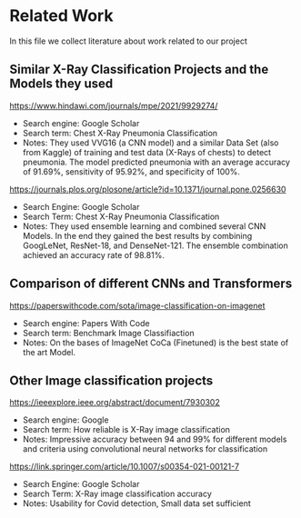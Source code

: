 # Related Work
In this file we collect literature about work related to our project

## Similar X-Ray Classification Projects and the Models they used
https://www.hindawi.com/journals/mpe/2021/9929274/
- Search engine: Google Scholar
- Search term: Chest X-Ray Pneumonia Classification
- Notes: They used VVG16 (a CNN model) and a similar Data Set (also from Kaggle) of training and test data (X-Rays of chests) to detect pneumonia. The model predicted pneumonia with an average accuracy of 91.69%, sensitivity of 95.92%, and specificity of 100%.

https://journals.plos.org/plosone/article?id=10.1371/journal.pone.0256630
- Search Engine: Google Scholar
- Search Term: Chest X-Ray Pneumonia Classification
- Notes: They used ensemble learning and combined several CNN Models. In the end they gained the best results by combining GoogLeNet, ResNet-18, and DenseNet-121. The ensemble combination achieved an accuracy rate of 98.81%.

## Comparison of different CNNs and Transformers
https://paperswithcode.com/sota/image-classification-on-imagenet
- Search engine: Papers With Code
- Search term: Benchmark Image Classifiaction
- Notes: On the bases of ImageNet CoCa (Finetuned) is the best state of the art Model. 

## Other Image classification projects
https://ieeexplore.ieee.org/abstract/document/7930302
- Search engine: Google
- Search term: How reliable is X-Ray image classification
- Notes: Impressive accuracy between 94 and 99% for different models and criteria using convolutional neural networks for classification

https://link.springer.com/article/10.1007/s00354-021-00121-7
- Search Engine: Google Scholar
- Search Term: X-Ray image classification accuracy
- Notes: Usability for Covid detection, Small data set sufficient

